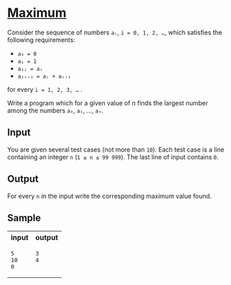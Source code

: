 # [Maximum](https://acm.timus.ru/problem.aspx?space=1&num=1079)

Consider the sequence of numbers `aᵢ`, `i = 0, 1, 2, …`, which satisfies the following requirements:
- `a₀ = 0`
- `a₁ = 1`
- `a₂ᵢ = aᵢ`
- `a₂ᵢ₊₁ = aᵢ + aᵢ₊₁`

for every `i = 1, 2, 3, …` .

Write a program which for a given value of n finds the largest number among the numbers `a₀`, `a₁`, …, `aₙ`.

## Input

You are given several test cases (not more than `10`). Each test case is a line containing an integer `n` (`1 ≤ n ≤ 99 999`). The last line of input contains `0`.

## Output

For every `n` in the input write the corresponding maximum value found.

## Sample

<table>
<tr>
<th>input</th>
<th>output</th>
</tr>
<tr>
<td style="vertical-align: top">
<pre>
5
10
0
</pre>
</td>
<td style="vertical-align: top">
<pre>
3
4
</pre>
</td>
</tr>
</table>

